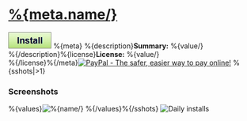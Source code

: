 # [%{meta.name/}](.)

[![Install](../../resources/image/install_button.jpg)](../%{raw/})
%{meta}
%{description}**Summary:** %{value/}<br />
%{/description}%{license}**License:** %{value/}<br />
%{/license}%{/meta}[![PayPal - The safer, easier way to pay online!](https://www.paypalobjects.com/en_US/i/btn/btn_donate_SM.gif "PayPal - The safer, easier way to pay online!")](http://goo.gl/Fv19S)
%{sshots|>1}
### Screenshots
%{values}![%{name/}](%{node.textContent/})
%{/values}%{/sshots}
![Daily installs](http://gm.wesley.eti.br/count.php?type=image&id=%{info.Path/}/%{file.textContent/})
